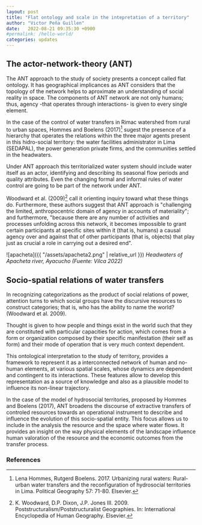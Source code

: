 ```yaml
---
layout: post
title: "Flat ontology and scale in the intepretation of a territory"
author: "Victor Peña Guillen"
date:   2022-08-21 09:35:30 +0900
#permalink: /hello-world/
categories: updates
---
```


## The actor-network-theory (ANT)

The ANT approach to the study of society presents a concept called flat ontology. It has geographical implicances as ANT considers that the topology of the network helps to aproximate an understanding of social reality in space. The components of ANT network are not only humans; thus, agency -that operates through interactions- is given to every single element.

In the case of the control of water transfers in Rimac watershed from rural to urban spaces, Hommes and Boelens (2017)[^1] sugest the presence of a hierarchy that operates the relations within the three major agents present in this hidro-social territory: the water facilities administrator in Lima (SEDAPAL), the power generation private firms, and the communities settled in the headwaters.

Under ANT approach this territorialized water system should include water itself as an actor, identifying and describing its seasonal flow periods and quality attributes. Even the changing formal and informal rules of water control are going to be part of the network under ANT.

Woodward et al. (2009)[^2] call it orienting inquiry toward what these things do. Furthermore, these authors suggest that ANT approach is "challenging the limited, anthropocentric domain of agency in accounts of materiality"; and furthermore, "because there are any number of activities and processes unfolding across this network, it becomes impossible to grant certain participants at specific sites within it (that is, humans) a causal agency over and against that of other participants (that is, objects) that play just as crucial a role in carrying out a desired end".

![apacheta]({{ "/assets/apacheta2.png" | relative_url }})
*Headwaters of Apacheta river, Ayacucho (Fuente: Vilca 2022)*

## Socio-spatial relations of water transfers

In recognizing categorizations as the product of social relations of power, attention turns to which social groups have the discursive resources to construct categories; that is, who has the ability to name the world? (Woodward et al. 2009).

Thought is given to how people and things exist
in the world such that they are constituted with particular capacities for action, which comes from a form or organization composed by their specific manifestation (their self as form) and their mode of operation that is very much context dependent.

This ontological interpretation to the study of territory, provides a framework to represent it as a interconnected network of human and no-human elements, at various spatial scales, whose dynamics are dependent and contingent to its interactions. These features allow to develop this representation as a source of knowledge and also as a plausible model to influence its non-linear trajectory.

In the case of the model of hydrosocial territories, proposed by Hommes and Boelens (2017), ANT broadens the discourse of extractive transfers of controled resources towards an operational instrument to describe and influence the evolution of this socio-spatial entity. This focus allows us to include in the analysis the resource and the space where water flows. It provides an insight on the way physical elements of the landscape influence human valoration of the resource and the economic outcomes from the transfer process.

### References

[^1]: Lena Hommes, Rutgerd Boelens. 2017. Urbanizing rural waters: Rural-urban water transfers and the reconfiguration of hydrosocial territories in Lima. Political Geography 57: 71-80. Elsevier.

[^2]: K. Woodward, D.P. Dixon, J.P. Jones III. 2009. Poststructuralism/Poststructuralist Geographies. In: International Encyclopedia of Human Geography. Elsevier.
